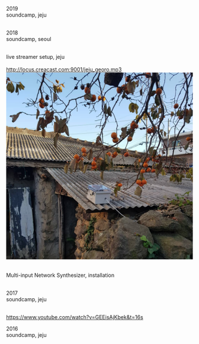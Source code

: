 2019<br>
soundcamp, jeju <br><br>

2018<br>
soundcamp, seoul  <br><br>

live streamer setup, jeju<br><br>
http://locus.creacast.com:9001/jeju_georo.mp3
<img src="../img/jeju_streamer.png"><br><br>

Multi-input Network Synthesizer, installation<br><br> 

2017<br>
soundcamp, jeju<br><br>

https://www.youtube.com/watch?v=GEEisAjKbek&t=16s

2016<br>
soundcamp, jeju<br><br>

